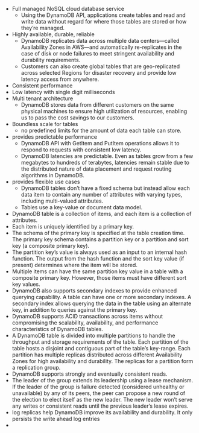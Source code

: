 
- Full managed NoSQL cloud database service 
	- Using the DynamoDB API, applications create tables and read and write data without regard for where those tables are stored or how they’re managed. 
- Highly available, durable, reliable
	- DynamoDB replicates data across multiple data centers—called Availability Zones in AWS—and automatically re-replicates in the case of disk or node failures to meet stringent availability and durability requirements.
	- Customers can also create global tables that are geo-replicated across selected Regions for disaster recovery and provide low latency access from anywhere.
- Consistent performance
- Low latency with single digit milliseconds
- Multi tenant architecture
	- DynamoDB stores data from different customers on the same physical machines to ensure high utilization of resources, enabling us to pass the cost savings to our customers.
- Boundless scale for tables
	- no predefined limits for the amount of data each table can store.
- provides predictable performance
	- DynamoDB API with GetItem and PutItem operations allows it to respond to requests with consistent low latency.
	- DynamoDB latencies are predictable. Even as tables grow from a few megabytes to hundreds of terabytes, latencies remain stable due to the distributed nature of data placement and request routing algorithms in DynamoDB.
- provides flexible use cases
	- DynamoDB tables don’t have a fixed schema but instead allow each data item to contain any number of attributes with varying types, including multi-valued attributes.
	- Tables use a key-value or document data model.
- DynamoDB table is a collection of items, and each item is a collection of attributes. 
- Each item is uniquely identified by a primary key.
- The schema of the primary key is specified at the table creation time. The primary key schema contains a partition key or a partition and sort key (a composite primary key).
- The partition key’s value is always used as an input to an internal hash function. The output from the hash function and the sort key value (if present) determines where the item will be stored.
- Multiple items can have the same partition key value in a table with a composite primary key. However, those items must have different sort key values.
- DynamoDB also supports secondary indexes to provide enhanced querying capability. A table can have one or more secondary indexes. A secondary index allows querying the data in the table using an alternate key, in addition to queries against the primary key.
- DynamoDB supports ACID transactions across items without compromising the scalability, availability, and performance characteristics of DynamoDB tables.
- A DynamoDB table is divided into multiple partitions to handle the throughput and storage requirements of the table. Each partition of the table hosts a disjoint and contiguous part of the table’s key-range. Each partition has multiple replicas distributed across different Availability Zones for high availability and durability. The replicas for a partition form a replication group.
- DynamoDB supports strongly and eventually consistent reads.
- The leader of the group extends its leadership using a lease mechanism. If the leader of the group is failure detected (considered unhealthy or unavailable) by any of its peers, the peer can propose a new round of the election to elect itself as the new leader. The new leader won’t serve any writes or consistent reads until the previous leader’s lease expires.
- log replicas help DynamoDB improve its availability and durability. It only persists the write ahead log entries
- 
